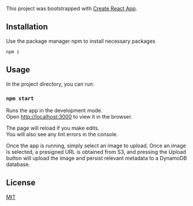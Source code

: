 This project was bootstrapped with [Create React App](https://github.com/facebook/create-react-app).

## Installation

Use the package manager npm to install necessary packages

```
npm i
```

## Usage

In the project directory, you can run:

### `npm start`

Runs the app in the development mode.<br />
Open [http://localhost:3000](http://localhost:3000) to view it in the browser.

The page will reload if you make edits.<br />
You will also see any lint errors in the console.

Once the app is running, simply select an image to upload. Once an image is selected,
a presigned URL is obtained from S3, and pressing the Upload button will upload the 
image and persist relevant metadata to a DynamoDB database. 


## License
[MIT](https://choosealicense.com/licenses/mit/)


